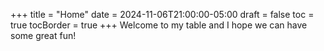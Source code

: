 +++
title =  "Home"
date = 2024-11-06T21:00:00-05:00
draft = false
toc = true
tocBorder = true
+++
Welcome to my table and I hope we can have some great fun!